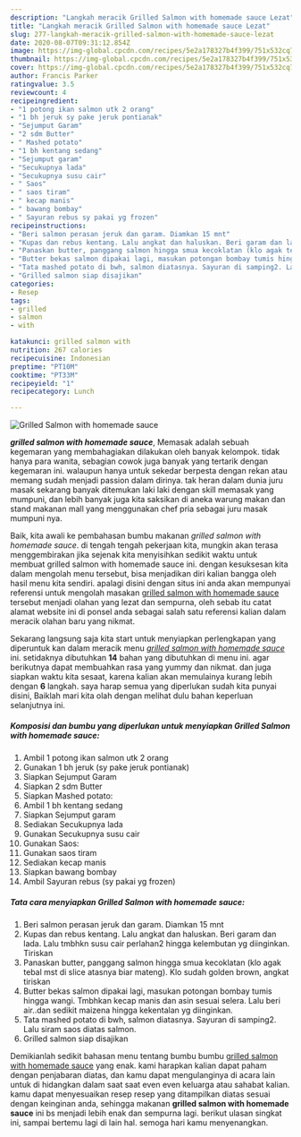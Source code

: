 ```yaml
---
description: "Langkah meracik Grilled Salmon with homemade sauce Lezat"
title: "Langkah meracik Grilled Salmon with homemade sauce Lezat"
slug: 277-langkah-meracik-grilled-salmon-with-homemade-sauce-lezat
date: 2020-08-07T09:31:12.854Z
image: https://img-global.cpcdn.com/recipes/5e2a178327b4f399/751x532cq70/grilled-salmon-with-homemade-sauce-foto-resep-utama.jpg
thumbnail: https://img-global.cpcdn.com/recipes/5e2a178327b4f399/751x532cq70/grilled-salmon-with-homemade-sauce-foto-resep-utama.jpg
cover: https://img-global.cpcdn.com/recipes/5e2a178327b4f399/751x532cq70/grilled-salmon-with-homemade-sauce-foto-resep-utama.jpg
author: Francis Parker
ratingvalue: 3.5
reviewcount: 4
recipeingredient:
- "1 potong ikan salmon utk 2 orang"
- "1 bh jeruk sy pake jeruk pontianak"
- "Sejumput Garam"
- "2 sdm Butter"
- " Mashed potato"
- "1 bh kentang sedang"
- "Sejumput garam"
- "Secukupnya lada"
- "Secukupnya susu cair"
- " Saos"
- " saos tiram"
- " kecap manis"
- " bawang bombay"
- " Sayuran rebus sy pakai yg frozen"
recipeinstructions:
- "Beri salmon perasan jeruk dan garam. Diamkan 15 mnt"
- "Kupas dan rebus kentang. Lalu angkat dan haluskan. Beri garam dan lada. Lalu tmbhkn susu cair perlahan2 hingga kelembutan yg diinginkan. Tiriskan"
- "Panaskan butter, panggang salmon hingga smua kecoklatan (klo agak tebal mst di slice atasnya biar mateng). Klo sudah golden brown, angkat tiriskan"
- "Butter bekas salmon dipakai lagi, masukan potongan bombay tumis hingga wangi. Tmbhkan kecap manis dan asin sesuai selera. Lalu beri air..dan sedikit maizena hingga kekentalan yg diinginkan."
- "Tata mashed potato di bwh, salmon diatasnya. Sayuran di samping2. Lalu siram saos diatas salmon."
- "Grilled salmon siap disajikan"
categories:
- Resep
tags:
- grilled
- salmon
- with

katakunci: grilled salmon with 
nutrition: 267 calories
recipecuisine: Indonesian
preptime: "PT10M"
cooktime: "PT33M"
recipeyield: "1"
recipecategory: Lunch

---
```



![Grilled Salmon with homemade sauce](https://img-global.cpcdn.com/recipes/5e2a178327b4f399/751x532cq70/grilled-salmon-with-homemade-sauce-foto-resep-utama.jpg)

<b><i>grilled salmon with homemade sauce</i></b>, Memasak adalah sebuah kegemaran yang membahagiakan dilakukan oleh banyak kelompok. tidak hanya para wanita, sebagian cowok juga banyak yang tertarik dengan kegemaran ini. walaupun hanya untuk sekedar berpesta dengan rekan atau memang sudah menjadi passion dalam dirinya. tak heran dalam dunia juru masak sekarang banyak ditemukan laki laki dengan skill memasak yang mumpuni, dan lebih banyak juga kita saksikan di aneka warung makan dan stand makanan mall yang menggunakan chef pria sebagai juru masak mumpuni nya.

Baik, kita awali ke pembahasan bumbu makanan <i>grilled salmon with homemade sauce</i>. di tengah tengah pekerjaan kita, mungkin akan terasa menggembirakan jika sejenak kita menyisihkan sedikit waktu untuk membuat grilled salmon with homemade sauce ini. dengan kesuksesan kita dalam mengolah menu tersebut, bisa menjadikan diri kalian bangga oleh hasil menu kita sendiri. apalagi disini dengan situs ini anda akan mempunyai referensi untuk mengolah masakan <u>grilled salmon with homemade sauce</u> tersebut menjadi olahan yang lezat dan sempurna, oleh sebab itu catat alamat website ini di ponsel anda sebagai salah satu referensi kalian dalam meracik olahan baru yang nikmat.




Sekarang langsung saja kita start untuk menyiapkan perlengkapan yang diperuntuk kan dalam meracik menu <u><i>grilled salmon with homemade sauce</i></u> ini. setidaknya dibutuhkan <b>14</b> bahan yang dibutuhkan di menu ini. agar berikutnya dapat membuahkan rasa yang yummy dan nikmat. dan juga siapkan waktu kita sesaat, karena kalian akan memulainya kurang lebih dengan <b>6</b> langkah. saya harap semua yang diperlukan sudah kita punyai disini, Baiklah mari kita olah dengan melihat dulu bahan keperluan selanjutnya ini.

<!--inarticleads1-->

##### Komposisi dan bumbu yang diperlukan untuk menyiapkan Grilled Salmon with homemade sauce:

1. Ambil 1 potong ikan salmon utk 2 orang
1. Gunakan 1 bh jeruk (sy pake jeruk pontianak)
1. Siapkan Sejumput Garam
1. Siapkan 2 sdm Butter
1. Siapkan  Mashed potato:
1. Ambil 1 bh kentang sedang
1. Siapkan Sejumput garam
1. Sediakan Secukupnya lada
1. Gunakan Secukupnya susu cair
1. Gunakan  Saos:
1. Gunakan  saos tiram
1. Sediakan  kecap manis
1. Siapkan  bawang bombay
1. Ambil  Sayuran rebus (sy pakai yg frozen)




<!--inarticleads2-->

##### Tata cara menyiapkan Grilled Salmon with homemade sauce:

1. Beri salmon perasan jeruk dan garam. Diamkan 15 mnt
1. Kupas dan rebus kentang. Lalu angkat dan haluskan. Beri garam dan lada. Lalu tmbhkn susu cair perlahan2 hingga kelembutan yg diinginkan. Tiriskan
1. Panaskan butter, panggang salmon hingga smua kecoklatan (klo agak tebal mst di slice atasnya biar mateng). Klo sudah golden brown, angkat tiriskan
1. Butter bekas salmon dipakai lagi, masukan potongan bombay tumis hingga wangi. Tmbhkan kecap manis dan asin sesuai selera. Lalu beri air..dan sedikit maizena hingga kekentalan yg diinginkan.
1. Tata mashed potato di bwh, salmon diatasnya. Sayuran di samping2. Lalu siram saos diatas salmon.
1. Grilled salmon siap disajikan




Demikianlah sedikit bahasan menu tentang bumbu bumbu <u>grilled salmon with homemade sauce</u> yang enak. kami harapkan kalian dapat paham dengan penjabaran diatas, dan kamu dapat mengulanginya di acara lain untuk di hidangkan dalam saat saat even even keluarga atau sahabat kalian. kamu dapat menyesuaikan resep resep yang ditampilkan diatas sesuai dengan keinginan anda, sehingga makanan <b>grilled salmon with homemade sauce</b> ini bs menjadi lebih enak dan sempurna lagi. berikut ulasan singkat ini, sampai bertemu lagi di lain hal. semoga hari kamu menyenangkan.
